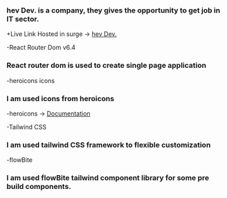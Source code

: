 
### hev Dev. is a company, they gives the opportunity to get job in IT sector.

+Live Link
Hosted in surge -> [hev Dev.](https://fumbling-passenger.surge.sh/)

-React Router Dom v6.4
### React router dom is used to create single page application

-heroicons icons
### I am used icons from heroicons
-heroicons -> [Documentation]([https://pages.github.com/](https://github.com/tailwindlabs/heroicons))

-Tailwind CSS
### I am used tailwind CSS framework to flexible customization

-flowBite
### I am used flowBite tailwind component library for some pre build components.
